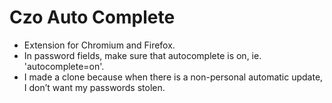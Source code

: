 # Czo Auto Complete

- Extension for Chromium and Firefox.
- In password fields, make sure that autocomplete is on, ie. 'autocomplete=on'.
- I made a clone because when there is a non-personal automatic update, I don’t want my passwords stolen.

